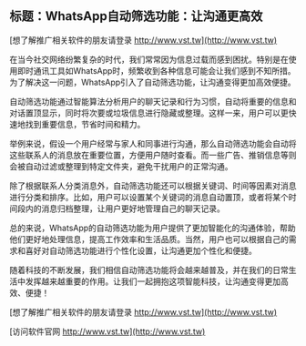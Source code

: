 ## **标题：WhatsApp自动筛选功能：让沟通更高效**

[想了解推广相关软件的朋友请登录 http://www.vst.tw](http://www.vst.tw)

在当今社交网络纷繁复杂的时代，我们常常因为信息过载而感到困扰。特别是在使用即时通讯工具如WhatsApp时，频繁收到各种信息可能会让我们感到不知所措。为了解决这一问题，WhatsApp引入了自动筛选功能，让沟通变得更加高效便捷。

自动筛选功能通过智能算法分析用户的聊天记录和行为习惯，自动将重要的信息和对话置顶显示，同时将次要或垃圾信息进行隐藏或整理。这样一来，用户可以更快速地找到重要信息，节省时间和精力。

举例来说，假设一个用户经常与家人和同事进行沟通，那么自动筛选功能会自动将这些联系人的消息放在重要位置，方便用户随时查看。而一些广告、推销信息等则会被自动过滤或整理到特定文件夹，避免干扰用户的正常沟通。

除了根据联系人分类消息外，自动筛选功能还可以根据关键词、时间等因素对消息进行分类和排序。比如，用户可以设置某个关键词的消息自动置顶，或者将某个时间段内的消息归档整理，让用户更好地管理自己的聊天记录。

总的来说，WhatsApp的自动筛选功能为用户提供了更加智能化的沟通体验，帮助他们更好地处理信息，提高工作效率和生活品质。当然，用户也可以根据自己的需求和喜好对自动筛选功能进行个性化设置，让沟通更加个性化和便捷。

随着科技的不断发展，我们相信自动筛选功能将会越来越普及，并在我们的日常生活中发挥越来越重要的作用。让我们一起拥抱这项智能科技，让沟通变得更加高效、便捷！

[想了解推广相关软件的朋友请登录 http://www.vst.tw](http://www.vst.tw)


[访问软件官网 http://www.vst.tw](http://www.vst.tw)
